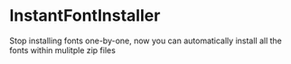 # InstantFontInstaller
Stop installing fonts one-by-one, now you can automatically install all the fonts within mulitple zip files
